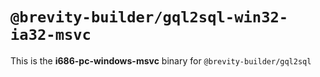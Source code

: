 # `@brevity-builder/gql2sql-win32-ia32-msvc`

This is the **i686-pc-windows-msvc** binary for `@brevity-builder/gql2sql`
